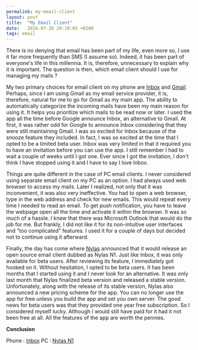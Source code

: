```yaml
---
permalink: my-email-client
layout: post
title:  "My Email Client"
date:   2016-07-30 20:10:05 +0200
tags: email
---
```


There is no denying that email has been part of my life, even more so, I use it far more frequently than SMS (I assume so). Indeed, it has been part of everyone's life in this millennia. It is, therefore, unnecessary to explain why it is important. The question is then, which email client should I use for managing my mails ?

My two primary choices for email client on my phone are [Inbox][c4336ad8]  and [Gmail][b9b3ebc9]. Perhaps, since I am using Gmail as my email service provider, it is, therefore, natural for me to go for Gmail as my main app. The ability to automatically categorize the incoming mails have been my main reason for using it. It helps you prioritize which mails to be read now or later. I used the app all the time before Google announce Inbox, an alternative to Gmail. At first, it was rather odd for Google to announce Inbox considering that they were still maintaining Gmail. I was so excited for Inbox because of the snooze feature they included. In fact, I was so excited at the time that I opted to be a limited beta user. Inbox was very limited in that it required you to have an invitation before you can use the app. I still remember I had to wait a couple of weeks until I got one. Ever since I got the invitation, I don't think I have stopped using it and I have to say I love Inbox.

Things are quite different in the case of PC email clients. I never considered using separate email client on my PC as an option. I had always used web browser to access my mails. Later I realized, not only that it was inconvenient, it was also very ineffective. You had to open a web browser, type in the web address and check for new emails. This would repeat every time I needed to read an email. To get push notification, you have to leave the webpage open all the time and activate it within the browser. It was so much of a hassle. I knew that there was Microsoft Outlook that would do the job for me. But frankly, I did not like it for its non-intuitive user interfaces and "too complicated" features. I used it for a couple of days but decided not to continue using it afterward.

Finally, the day has come where [Nylas][90d9bcad] announced that it would release an open source email client dubbed as Nylas N1. Just like Inbox, it was only available for beta users. After reviewing its feature, I immediately got hooked on it. Without hesitation, I opted to be beta users. It has been months that I started using it and I never look for an alternative. It was only last month that Nylas finalized beta version and released a stable version. Unfortunately, along with the release of its stable version, Nylas also announced a new pricing scheme for the app. You can no longer use the app for free unless you build the app and set you own server. The good news for beta users was that they provided one year free subscription. So I considered myself lucky. Although I would still have paid for it had it not been free at all. All the features of the app are worth the pennies.

**Conclusion**

Phone : [Inbox][c4336ad8]
PC : [Nylas N1][90d9bcad]

  [c4336ad8]: inbox.google.com "Inbox"
  [90d9bcad]: nylas.com "Nylas N1"
  [b9b3ebc9]: gmail.com "Gmail"
